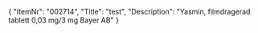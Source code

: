 {
  "ItemNr": "002714",
  "Title": "test",
  "Description": "Yasmin, filmdragerad tablett 0,03 mg/3 mg Bayer AB"
}